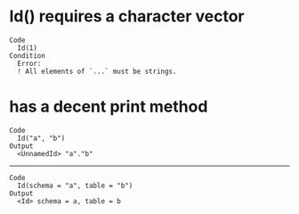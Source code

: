 # Id() requires a character vector

    Code
      Id(1)
    Condition
      Error:
      ! All elements of `...` must be strings.

# has a decent print method

    Code
      Id("a", "b")
    Output
      <UnnamedId> "a"."b"

---

    Code
      Id(schema = "a", table = "b")
    Output
      <Id> schema = a, table = b

